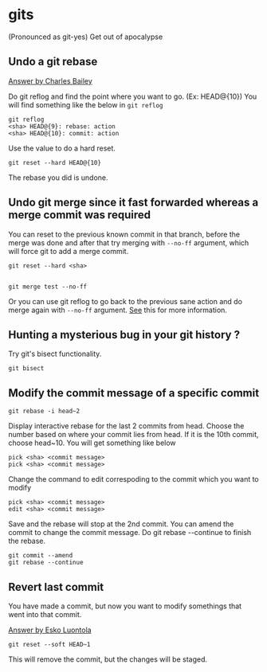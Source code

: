 # gits
(Pronounced as git-yes)
Get out of apocalypse

## Undo a git rebase
[Answer by Charles Bailey](http://stackoverflow.com/a/135614/2134124)

Do git reflog and find the point where you want to go. (Ex: HEAD@{10})
You will find something like the below in ```git reflog```

    git reflog
    <sha> HEAD@{9}: rebase: action
    <sha> HEAD@{10}: commit: action

Use the value to do a hard reset.

    git reset --hard HEAD@{10}
    
The rebase you did is undone.

## Undo git merge since it fast forwarded whereas a merge commit was required

You can reset to the previous known commit in that branch, before the merge was done and after that
try merging with ```--no-ff``` argument, which will force git to add a merge commit.

    git reset --hard <sha>


    git merge test --no-ff
    
Or you can use git reflog to go back to the previous sane action and do merge again with ```--no-ff``` argument.
[See](https://github.com/Dineshs91/gits#undo-a-git-rebase) this for more information.


## Hunting a mysterious bug in your git history ?

Try git's bisect functionality.

    git bisect
    
## Modify the commit message of a specific commit

    git rebase -i head~2
    
Display interactive rebase for the last 2 commits from head. Choose the number based on where your commit
lies from head. If it is the 10th commit, choose head~10.
You will get something like below

    pick <sha> <commit message>
    pick <sha> <commit message>
    
Change the command to edit correspoding to the commit which you want to modify

    pick <sha> <commit message>
    edit <sha> <commit message>
    
Save and the rebase will stop at the 2nd commit. You can amend the commit to change the
commit message. Do git rebase --continue to finish the rebase.

    git commit --amend
    git rebase --continue

## Revert last commit

You have made a commit, but now you want to modify somethings that went into that commit.

[Answer by Esko Luontola](http://stackoverflow.com/questions/927358/how-do-you-undo-the-last-commit/927386#927386)

    git reset --soft HEAD~1
    
This will remove the commit, but the changes will be staged.
